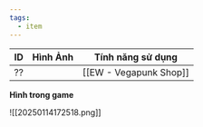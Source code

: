 ```yaml
---
tags:
  - item
---
```


| ID  | Hình Ảnh | Tính năng sử dụng      |
| --- | -------- | ---------------------- |
| ??  |          | [[EW - Vegapunk Shop]] |
**Hình trong game**

![[20250114172518.png]]
